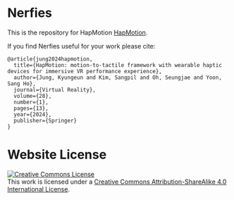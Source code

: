 # Nerfies

This is the repository for HapMotion [HapMotion]().

If you find Nerfies useful for your work please cite:
```
@article{jung2024hapmotion,
  title={HapMotion: motion-to-tactile framework with wearable haptic devices for immersive VR performance experience},
  author={Jung, Kyungeun and Kim, Sangpil and Oh, Seungjae and Yoon, Sang Ho},
  journal={Virtual Reality},
  volume={28},
  number={1},
  pages={13},
  year={2024},
  publisher={Springer}
}
```

# Website License
<a rel="license" href="http://creativecommons.org/licenses/by-sa/4.0/"><img alt="Creative Commons License" style="border-width:0" src="https://i.creativecommons.org/l/by-sa/4.0/88x31.png" /></a><br />This work is licensed under a <a rel="license" href="http://creativecommons.org/licenses/by-sa/4.0/">Creative Commons Attribution-ShareAlike 4.0 International License</a>.
